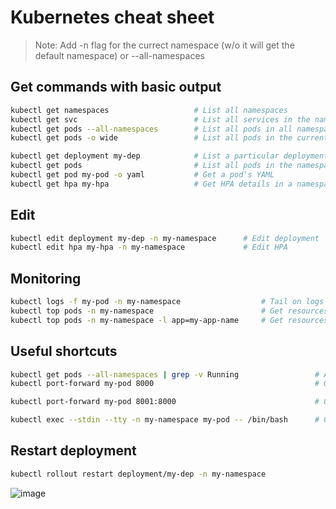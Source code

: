 # Kubernetes cheat sheet

> Note: Add -n flag for the currect namespace (w/o it will get the default namespace) or --all-namespaces

## Get commands with basic output

```bash
kubectl get namespaces                   # List all namespaces
kubectl get svc                          # List all services in the namespace
kubectl get pods --all-namespaces        # List all pods in all namespaces
kubectl get pods -o wide                 # List all pods in the current namespace, with more details

kubectl get deployment my-dep            # List a particular deployment
kubectl get pods                         # List all pods in the namespace
kubectl get pod my-pod -o yaml           # Get a pod's YAML
kubectl get hpa my-hpa                   # Get HPA details in a namespace
```

## Edit

```bash
kubectl edit deployment my-dep -n my-namespace      # Edit deployment
kubectl edit hpa my-hpa -n my-namespace             # Edit HPA
```

## Monitoring

```bash
kubectl logs -f my-pod -n my-namespace                  # Tail on logs for a specific pod
kubectl top pods -n my-namespace                        # Get resources (CPU/Mem) for all pods in namespace
kubectl top pods -n my-namespace -l app=my-app-name     # Get resources (CPU/Mem) for all pods in namespace for a specific service
```

## Useful shortcuts

```bash
kubectl get pods --all-namespaces | grep -v Running                 # All pods that are not running in cluster
kubectl port-forward my-pod 8000                                    # Open port 8000 on localhost to a pod's port 8000

kubectl port-forward my-pod 8001:8000                               # Open port 8001 on localhost to a pod's port 8000

kubectl exec --stdin --tty -n my-namespace my-pod -- /bin/bash      # Open bash terminal on pod
```

## Restart deployment

```bash
kubectl rollout restart deployment/my-dep -n my-namespace
```

![image](https://github.com/aint/interview/assets/3179252/957ad7ab-2c2f-47f2-a398-2a611d706e67)
